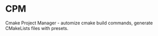 # CPM
Cmake Project Manager - automize cmake build commands, generate CMakeLists files with presets.

